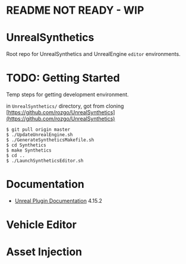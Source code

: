 # README NOT READY - WIP

# UnrealSynthetics

Root repo for UnrealSynthetics and UnrealEngine `editor` environments.

# TODO: Getting Started

Temp steps for getting development environment.

in `UnrealSynthetics/` directory, got from cloning [https://github.com/rozgo/UnrealSynthetics](https://github.com/rozgo/UnrealSynthetics)
```
$ git pull origin master
$ ./UpdateUnrealEngine.sh
$ ./GenerateSyntheticsMakefile.sh
$ cd Synthetics
$ make Synthetics
$ cd ..
$ ./LaunchSyntheticsEditor.sh

```

# Documentation
* [Unreal Plugin Documentation](https://docs.unrealengine.com/latest/INT/Programming/Plugins/index.html) 4.15.2


# Vehicle Editor


# Asset Injection